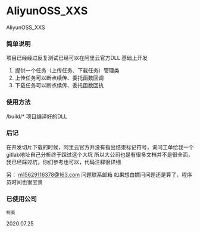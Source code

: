 # AliyunOSS_XXS
AliyunOSS_XXS 


### 简单说明
项目已经经过反复测试已经可以在阿里云官方DLL 基础上开发

1. 提供一个任务（上传任务、下载任务）管理类
2. 上传任务可以断点续传、委托函数回调
3. 下载任务可以断点续传、委托函数回执



### 使用方法
/build/*
项目编译好的DLL


### 后记
在开发切片下载的时候，阿里云官方并没有指出结束标记符号，询问工单给我一个gitlab地址自己分析终于踩过这个大坑
所以大公司也是有很多文档并不是很全面，我已经踩过坑，你们参考也可以，代码注释很详细

另：
 m15629116378@163.com 问题联系邮箱 
 如果想白嫖问问题还是算了，程序员时间也很宝贵


### 已使用公司
 `柯美`


2020.07.25
